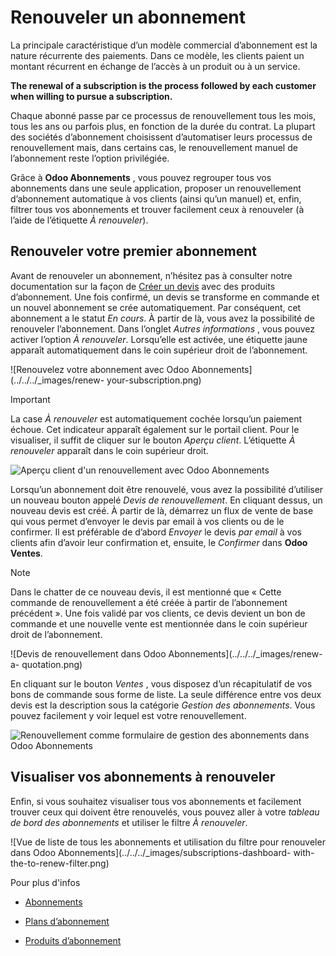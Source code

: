 # Renouveler un abonnement

La principale caractéristique d’un modèle commercial d’abonnement est la
nature récurrente des paiements. Dans ce modèle, les clients paient un montant
récurrent en échange de l’accès à un produit ou à un service.

**The renewal of a subscription is the process followed by each customer when
willing to pursue a subscription.**

Chaque abonné passe par ce processus de renouvellement tous les mois, tous les
ans ou parfois plus, en fonction de la durée du contrat. La plupart des
sociétés d’abonnement choisissent d’automatiser leurs processus de
renouvellement mais, dans certains cas, le renouvellement manuel de
l’abonnement reste l’option privilégiée.

Grâce à **Odoo Abonnements** , vous pouvez regrouper tous vos abonnements dans
une seule application, proposer un renouvellement d’abonnement automatique à
vos clients (ainsi qu’un manuel) et, enfin, filtrer tous vos abonnements et
trouver facilement ceux à renouveler (à l’aide de l’étiquette _À renouveler_).

## Renouveler votre premier abonnement

Avant de renouveler un abonnement, n’hésitez pas à consulter notre
documentation sur la façon de [Créer un devis](../subscriptions.html) avec des
produits d’abonnement. Une fois confirmé, un devis se transforme en commande
et un nouvel abonnement se crée automatiquement. Par conséquent, cet
abonnement a le statut _En cours_. À partir de là, vous avez la possibilité de
renouveler l’abonnement. Dans l’onglet _Autres informations_ , vous pouvez
activer l’option _À renouveler_. Lorsqu’elle est activée, une étiquette jaune
apparaît automatiquement dans le coin supérieur droit de l’abonnement.

![Renouvelez votre abonnement avec Odoo Abonnements](../../../_images/renew-
your-subscription.png)

Important

La case _À renouveler_ est automatiquement cochée lorsqu’un paiement échoue.
Cet indicateur apparaît également sur le portail client. Pour le visualiser,
il suffit de cliquer sur le bouton _Aperçu client_. L’étiquette _À renouveler_
apparaît dans le coin supérieur droit.

![Aperçu client d'un renouvellement avec Odoo
Abonnements](../../../_images/customer-preview-of-a-renewal.png)

Lorsqu’un abonnement doit être renouvelé, vous avez la possibilité d’utiliser
un nouveau bouton appelé _Devis de renouvellement_. En cliquant dessus, un
nouveau devis est créé. À partir de là, démarrez un flux de vente de base qui
vous permet d’envoyer le devis par email à vos clients ou de le confirmer. Il
est préférable de d’abord _Envoyer_ le devis _par email_ à vos clients afin
d’avoir leur confirmation et, ensuite, le _Confirmer_ dans **Odoo Ventes**.

Note

Dans le chatter de ce nouveau devis, il est mentionné que « Cette commande de
renouvellement a été créée à partir de l’abonnement précédent ». Une fois
validé par vos clients, ce devis devient un bon de commande et une nouvelle
vente est mentionnée dans le coin supérieur droit de l’abonnement.

![Devis de renouvellement dans Odoo Abonnements](../../../_images/renew-a-
quotation.png)

En cliquant sur le bouton _Ventes_ , vous disposez d’un récapitulatif de vos
bons de commande sous forme de liste. La seule différence entre vos deux devis
est la description sous la catégorie _Gestion des abonnements_. Vous pouvez
facilement y voir lequel est votre renouvellement.

![Renouvellement comme formulaire de gestion des abonnements dans Odoo
Abonnements](../../../_images/subscription-management-category.png)

## Visualiser vos abonnements à renouveler

Enfin, si vous souhaitez visualiser tous vos abonnements et facilement trouver
ceux qui doivent être renouvelés, vous pouvez aller à votre _tableau de bord
des abonnements_ et utiliser le filtre _À renouveler_.

![Vue de liste de tous les abonnements et utilisation du filtre pour
renouveler dans Odoo Abonnements](../../../_images/subscriptions-dashboard-
with-the-to-renew-filter.png)

Pour plus d'infos

  * [Abonnements](../subscriptions.html)

  * [Plans d’abonnement](plans.html)

  * [Produits d’abonnement](products.html)

